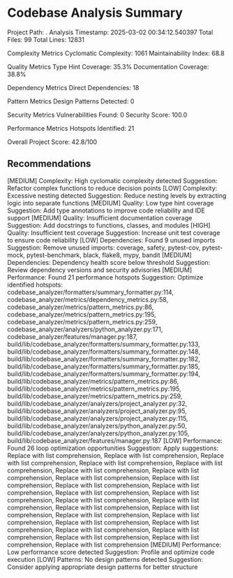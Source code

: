 Codebase Analysis Summary
=========================
Project Path: .
Analysis Timestamp: 2025-03-02 00:34:12.540397
Total Files: 99
Total Lines: 12831

Complexity Metrics
  Cyclomatic Complexity: 1061
  Maintainability Index: 68.8

Quality Metrics
  Type Hint Coverage: 35.3%
  Documentation Coverage: 38.8%

Dependency Metrics
  Direct Dependencies: 18

Pattern Metrics
  Design Patterns Detected: 0

Security Metrics
  Vulnerabilities Found: 0
  Security Score: 100.0

Performance Metrics
  Hotspots Identified: 21

Overall Project Score: 42.8/100

Recommendations
---------------
[MEDIUM] Complexity: High cyclomatic complexity detected
  Suggestion: Refactor complex functions to reduce decision points
[LOW] Complexity: Excessive nesting detected
  Suggestion: Reduce nesting levels by extracting logic into separate functions
[MEDIUM] Quality: Low type hint coverage
  Suggestion: Add type annotations to improve code reliability and IDE support
[MEDIUM] Quality: Insufficient documentation coverage
  Suggestion: Add docstrings to functions, classes, and modules
[HIGH] Quality: Insufficient test coverage
  Suggestion: Increase unit test coverage to ensure code reliability
[LOW] Dependencies: Found 9 unused imports
  Suggestion: Remove unused imports: coverage, safety, pytest-cov, pytest-mock, pytest-benchmark, black, flake8, mypy, bandit
[MEDIUM] Dependencies: Dependency health score below threshold
  Suggestion: Review dependency versions and security advisories
[MEDIUM] Performance: Found 21 performance hotspots
  Suggestion: Optimize identified hotspots: codebase_analyzer/formatters/summary_formatter.py:114, codebase_analyzer/metrics/dependency_metrics.py:58, codebase_analyzer/metrics/pattern_metrics.py:86, codebase_analyzer/metrics/pattern_metrics.py:195, codebase_analyzer/metrics/pattern_metrics.py:259, codebase_analyzer/analyzers/python_analyzer.py:171, codebase_analyzer/features/manager.py:187, build/lib/codebase_analyzer/formatters/summary_formatter.py:133, build/lib/codebase_analyzer/formatters/summary_formatter.py:148, build/lib/codebase_analyzer/formatters/summary_formatter.py:182, build/lib/codebase_analyzer/formatters/summary_formatter.py:185, build/lib/codebase_analyzer/formatters/summary_formatter.py:194, build/lib/codebase_analyzer/metrics/pattern_metrics.py:86, build/lib/codebase_analyzer/metrics/pattern_metrics.py:195, build/lib/codebase_analyzer/metrics/pattern_metrics.py:259, build/lib/codebase_analyzer/analyzers/project_analyzer.py:32, build/lib/codebase_analyzer/analyzers/project_analyzer.py:95, build/lib/codebase_analyzer/analyzers/project_analyzer.py:115, build/lib/codebase_analyzer/analyzers/python_analyzer.py:50, build/lib/codebase_analyzer/analyzers/python_analyzer.py:105, build/lib/codebase_analyzer/features/manager.py:187
[LOW] Performance: Found 26 loop optimization opportunities
  Suggestion: Apply suggestions: Replace with list comprehension, Replace with list comprehension, Replace with list comprehension, Replace with list comprehension, Replace with list comprehension, Replace with list comprehension, Replace with list comprehension, Replace with list comprehension, Replace with list comprehension, Replace with list comprehension, Replace with list comprehension, Replace with list comprehension, Replace with list comprehension, Replace with list comprehension, Replace with list comprehension, Replace with list comprehension, Replace with list comprehension, Replace with list comprehension, Replace with list comprehension, Replace with list comprehension, Replace with list comprehension, Replace with list comprehension, Replace with list comprehension, Replace with list comprehension, Replace with list comprehension, Replace with list comprehension
[MEDIUM] Performance: Low performance score detected
  Suggestion: Profile and optimize code execution
[LOW] Patterns: No design patterns detected
  Suggestion: Consider applying appropriate design patterns for better structure